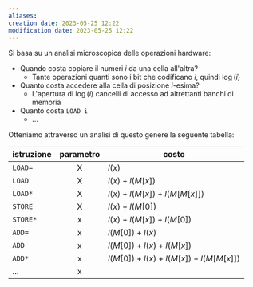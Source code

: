 ```yaml
---
aliases: 
creation date: 2023-05-25 12:22
modification date: 2023-05-25 12:22
---
```


Si basa su un analisi microscopica delle operazioni hardware:
- Quando costa copiare il numeri $i$ da una cella all'altra? 
	- Tante operazioni quanti sono i bit che codificano $i$, quindi $\log(i)$
- Quanto costa accedere alla cella di posizione $i$-esima?
	- L'apertura di $\log(i)$ cancelli di accesso ad altrettanti banchi di memoria
- Quanto costa `LOAD i`
	- ...

Otteniamo attraverso un analisi di questo genere la seguente tabella:


| istruzione | parametro | costo                                 |
| ---------- |:---------:| ------------------------------------- |
| `LOAD=`    |     X     | $l(x)$                                |
| `LOAD`     |     X     | $l(x) + l(M[x])$                      |
| `LOAD*`    |     X     | $l(x) + l(M[x]) + l(M[M[x]])$         |
| `STORE`    |     X     | $l(x) + l(M[0])$                      |
| `STORE*`   |     x     | $l(x) + l(M[x]) + l(M[0])$            |
| `ADD=`     |     x     | $l(M[0]) + l(x)$                      |
| `ADD`      |     x     | $l(M[0]) + l(x) + l(M[x])$            |
| `ADD*`     |     x     | $l(M[0])+l(x) + l(M[x]) + l(M[M[x]])$ |
| ...        |     x     |                                       |
